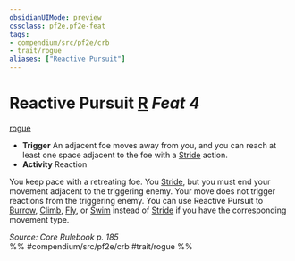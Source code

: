 ```yaml
---
obsidianUIMode: preview
cssclass: pf2e,pf2e-feat
tags:
- compendium/src/pf2e/crb
- trait/rogue
aliases: ["Reactive Pursuit"]
---
```

# Reactive Pursuit  [R](/rules/core-rulebook/chapter-9-playing-the-game.md#Actions "Reaction") *Feat 4*  
[rogue](/rules/traits/rogue.md)  

- **Trigger** An adjacent foe moves away from you, and you can reach at least one space adjacent to the foe with a [Stride](/rules/actions/stride.md) action.
- **Activity** Reaction

You keep pace with a retreating foe. You [Stride](/rules/actions/stride.md), but you must end your movement adjacent to the triggering enemy. Your move does not trigger reactions from the triggering enemy. You can use Reactive Pursuit to [Burrow](/rules/actions/burrow.md), [Climb](/rules/actions/climb.md), [Fly](/rules/actions/fly.md), or [Swim](/rules/actions/swim.md) instead of [Stride](/rules/actions/stride.md) if you have the corresponding movement type.

*Source: Core Rulebook p. 185*  
%% #compendium/src/pf2e/crb #trait/rogue %%